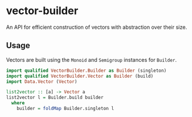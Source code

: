 # vector-builder

An API for efficient construction of vectors with abstraction over their size.

## Usage

Vectors are built using the `Monoid` and `Semigroup` instances for `Builder`.

```haskell
import qualified VectorBuilder.Builder as Builder (singleton)
import qualified VectorBuilder.Vector as Builder (build)
import Data.Vector (Vector)

list2vector :: [a] -> Vector a
list2vector l = Builder.build builder
  where
    builder = foldMap Builder.singleton l

```
